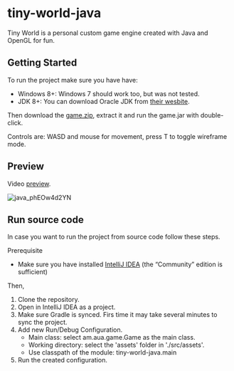 # tiny-world-java
Tiny World is a personal custom game engine created with Java and OpenGL for fun.

## Getting Started

To run the project make sure you have have:
* Windows 8+: Windows 7 should work too, but was not tested.
* JDK 8+: You can download Oracle JDK from [their wesbite](https://www.oracle.com/java/technologies/javase/javase8-archive-downloads.html).

Then download the [game.zip](https://github.com/TheSenPie/tiny-world-java/blob/master/game.zip), extract it and run the game.jar with double-click.

Controls are: WASD and mouse for movement, press T to toggle wireframe mode. 

## Preview
Video [preview](https://youtu.be/hA-29bpJ4Bc).

![java_phEOw4d2YN](https://user-images.githubusercontent.com/20699484/210153260-fcafa379-4344-4b72-ba82-7b90af03c05f.jpg)

## Run source code
In case you want to run the project from source code follow these steps.

Prerequisite
* Make sure you have installed [IntelliJ IDEA](https://www.jetbrains.com/idea/download/) (the “Community” edition is sufficient)

Then,
1. Clone the repository.
2. Open in IntelliJ IDEA as a project.
3. Make sure Gradle is synced. Firs time it may take several minutes to sync the project.
4. Add new Run/Debug Configuration. 
    * Main class: select am.aua.game.Game as the main class.
    * Working directory: select the 'assets' folder in './src/assets'.
    * Use classpath of the module: tiny-world-java.main
5. Run the created configuration.
